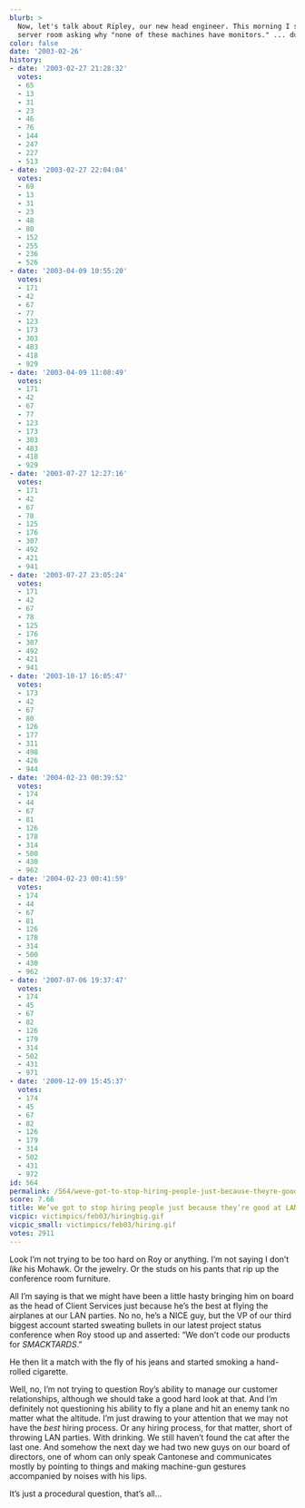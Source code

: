 ```yaml
---
blurb: >
  Now, let's talk about Ripley, our new head engineer. This morning I saw him in the
  server room asking why "none of these machines have monitors." ... dude.
color: false
date: '2003-02-26'
history:
- date: '2003-02-27 21:28:32'
  votes:
  - 65
  - 13
  - 31
  - 23
  - 46
  - 76
  - 144
  - 247
  - 227
  - 513
- date: '2003-02-27 22:04:04'
  votes:
  - 69
  - 13
  - 31
  - 23
  - 48
  - 80
  - 152
  - 255
  - 236
  - 526
- date: '2003-04-09 10:55:20'
  votes:
  - 171
  - 42
  - 67
  - 77
  - 123
  - 173
  - 303
  - 483
  - 418
  - 929
- date: '2003-04-09 11:08:49'
  votes:
  - 171
  - 42
  - 67
  - 77
  - 123
  - 173
  - 303
  - 483
  - 418
  - 929
- date: '2003-07-27 12:27:16'
  votes:
  - 171
  - 42
  - 67
  - 78
  - 125
  - 176
  - 307
  - 492
  - 421
  - 941
- date: '2003-07-27 23:05:24'
  votes:
  - 171
  - 42
  - 67
  - 78
  - 125
  - 176
  - 307
  - 492
  - 421
  - 941
- date: '2003-10-17 16:05:47'
  votes:
  - 173
  - 42
  - 67
  - 80
  - 126
  - 177
  - 311
  - 498
  - 426
  - 944
- date: '2004-02-23 00:39:52'
  votes:
  - 174
  - 44
  - 67
  - 81
  - 126
  - 178
  - 314
  - 500
  - 430
  - 962
- date: '2004-02-23 00:41:59'
  votes:
  - 174
  - 44
  - 67
  - 81
  - 126
  - 178
  - 314
  - 500
  - 430
  - 962
- date: '2007-07-06 19:37:47'
  votes:
  - 174
  - 45
  - 67
  - 82
  - 126
  - 179
  - 314
  - 502
  - 431
  - 971
- date: '2009-12-09 15:45:37'
  votes:
  - 174
  - 45
  - 67
  - 82
  - 126
  - 179
  - 314
  - 502
  - 431
  - 972
id: 564
permalink: /564/weve-got-to-stop-hiring-people-just-because-theyre-good-at-lan-parties/
score: 7.66
title: We’ve got to stop hiring people just because they’re good at LAN parties.
vicpic: victimpics/feb03/hiringbig.gif
vicpic_small: victimpics/feb03/hiring.gif
votes: 2911
---
```


Look I’m not trying to be too hard on Roy or anything. I’m not saying I
don’t *like* his Mohawk. Or the jewelry. Or the studs on his pants that
rip up the conference room furniture.

All I’m saying is that we might have been a little hasty bringing him on
board as the head of Client Services just because he’s the best at
flying the airplanes at our LAN parties. No no, he’s a NICE guy, but the
VP of our third biggest account started sweating bullets in our latest
project status conference when Roy stood up and asserted: “We don’t code
our products for *SMACKTARDS*.”

He then lit a match with the fly of his jeans and started smoking a
hand-rolled cigarette.

Well, no, I’m not trying to question Roy’s ability to manage our
customer relationships, although we should take a good hard look at
that. And I’m definitely not questioning his ability to fly a plane and
hit an enemy tank no matter what the altitude. I’m just drawing to your
attention that we may not have the *best* hiring process. Or any hiring
process, for that matter, short of throwing LAN parties. With drinking.
We still haven’t found the cat after the last one. And somehow the next
day we had two new guys on our board of directors, one of whom can only
speak Cantonese and communicates mostly by pointing to things and making
machine-gun gestures accompanied by noises with his lips.

It’s just a procedural question, that’s all...